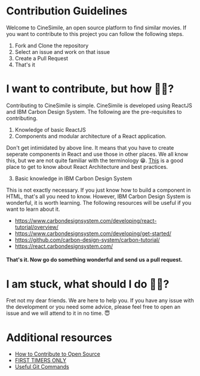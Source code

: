 # Contribution Guidelines

Welcome to CineSimile, an open source platform to find similar movies. If you want to contribute to this project you can follow the following steps.

1. Fork and Clone the repository
2. Select an issue and work on that issue
3. Create a Pull Request
4. That's it

# I want to contribute, but how 🤷‍♀️?

Contributing to CineSimile is simple. CineSimile is developed using ReactJS and IBM Carbon Design System. The following are the pre-requisites to contributing.

1. Knowledge of basic ReactJS
2. Components and modular architecture of a React application.
  
  Don't get intimidated by above line. It means that you have to create seperate components in React and use those in other places. We all know this, but we are not quite familiar with the terminology 😁. [This](https://www.simform.com/react-architecture-best-practices/) is a good place to get to know about React Architecture and best practices.
  
3. Basic knowledge in IBM Carbon Design System 

This is not exactly necessary. If you just know how to build a component in HTML, that's all you need to know. However, IBM Carbon Design System is wonderful, it is worth learning. The following resources will be useful if you want to learn about it.
 
 - https://www.carbondesignsystem.com/developing/react-tutorial/overview/
 - https://www.carbondesignsystem.com/developing/get-started/
 - https://github.com/carbon-design-system/carbon-tutorial/
 - https://react.carbondesignsystem.com/
 
 #### That's it. Now go do something wonderful and send us a pull request.
 
 # I am stuck, what should I do 🤷‍♂️?
 
 Fret not my dear friends. We are here to help you. If you have any issue with the development or you need some advice, please feel free to open an issue and we will attend to it in no time. 😇
 
 
 # Additional resources
 
 - [How to Contribute to Open Source](http://opensource.guide/how-to-contribute/)
 - [FIRST TIMERS ONLY](https://www.firsttimersonly.com/)
 - [Useful Git Commands](https://github.com/joshnh/Git-Commands/blob/master/README.md)
